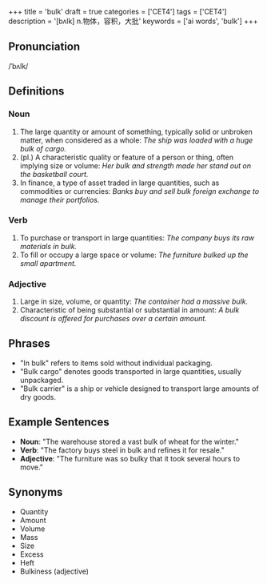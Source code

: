 +++
title = 'bulk'
draft = true
categories = ['CET4']
tags = ['CET4']
description = '[bʌlk] n.物体，容积，大批'
keywords = ['ai words', 'bulk']
+++

## Pronunciation
/ˈbʌlk/

## Definitions
### Noun
1. The large quantity or amount of something, typically solid or unbroken matter, when considered as a whole: *The ship was loaded with a huge bulk of cargo.*
2. (pl.) A characteristic quality or feature of a person or thing, often implying size or volume: *Her bulk and strength made her stand out on the basketball court.*
3. In finance, a type of asset traded in large quantities, such as commodities or currencies: *Banks buy and sell bulk foreign exchange to manage their portfolios.*

### Verb
1. To purchase or transport in large quantities: *The company buys its raw materials in bulk.*
2. To fill or occupy a large space or volume: *The furniture bulked up the small apartment.*

### Adjective
1. Large in size, volume, or quantity: *The container had a massive bulk.*
2. Characteristic of being substantial or substantial in amount: *A bulk discount is offered for purchases over a certain amount.*

## Phrases
- "In bulk" refers to items sold without individual packaging.
- "Bulk cargo" denotes goods transported in large quantities, usually unpackaged.
- "Bulk carrier" is a ship or vehicle designed to transport large amounts of dry goods.

## Example Sentences
- **Noun**: "The warehouse stored a vast bulk of wheat for the winter."
- **Verb**: "The factory buys steel in bulk and refines it for resale."
- **Adjective**: "The furniture was so bulky that it took several hours to move."

## Synonyms
- Quantity
- Amount
- Volume
- Mass
- Size
- Excess
- Heft
- Bulkiness (adjective)
